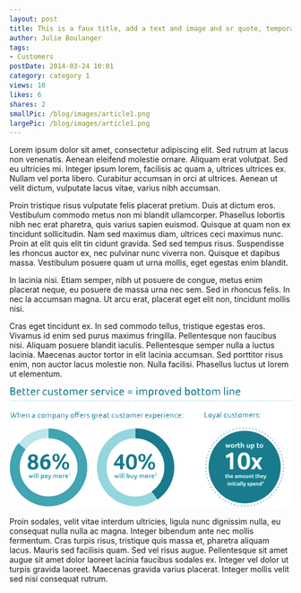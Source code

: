 ```yaml
---
layout: post
title: This is a faux title, add a text and image and or quote, temporary line article 1
author: Julie Boulanger
tags:
- Customers
postDate: 2014-03-24 10:01
category: category 1
views: 10
likes: 6
shares: 2
smallPic: /blog/images/article1.png
largePic: /blog/images/article1.png
---
```


Lorem ipsum dolor sit amet, consectetur adipiscing elit. Sed rutrum at lacus non venenatis. Aenean eleifend molestie ornare. Aliquam erat volutpat. Sed eu ultricies mi. Integer ipsum lorem, facilisis ac quam a, ultrices ultrices ex. Nullam vel porta libero. Curabitur accumsan in orci at ultrices. Aenean ut velit dictum, vulputate lacus vitae, varius nibh accumsan.

Proin tristique risus vulputate felis placerat pretium. Duis at dictum eros. Vestibulum commodo metus non mi blandit ullamcorper. Phasellus lobortis nibh nec erat pharetra, quis varius sapien euismod. Quisque at quam non ex tincidunt sollicitudin. Nam sed maximus diam, ultrices  ceci maximus nunc. Proin at elit quis elit tin cidunt gravida. Sed sed tempus risus. Suspendisse les rhoncus auctor ex, nec pulvinar nunc viverra non. Quisque et dapibus massa. Vestibulum posuere quam ut urna mollis, eget egestas enim blandit.

<div class="quote">In lacinia nisi. Etiam semper, nibh ut posuere de congue, metus enim placerat neque, eu posuere de massa urna nec sem. Sed in rhoncus felis. In nec la accumsan magna. Ut arcu erat, placerat eget elit non, tincidunt mollis nisi.</div>

Cras eget tincidunt ex. In sed commodo tellus, tristique egestas eros. Vivamus id enim sed purus maximus fringilla. Pellentesque non faucibus nisi. Aliquam posuere blandit iaculis. Pellentesque semper nulla a luctus lacinia. Maecenas auctor tortor in elit lacinia accumsan. Sed porttitor risus enim, non auctor lacus molestie non. Nulla facilisi. Phasellus luctus ut lorem ut elementum.

<img src="/blog/images/stats.png"/>

Proin sodales, velit vitae interdum ultricies, ligula nunc dignissim nulla, eu consequat nulla nulla ac magna. Integer bibendum ante nec mollis fermentum. Cras turpis risus, tristique quis massa et, pharetra aliquam lacus. Mauris sed facilisis quam. Sed vel risus augue. Pellentesque sit amet augue sit amet dolor laoreet lacinia faucibus sodales ex. Integer vel dolor ut turpis gravida laoreet. Maecenas gravida varius placerat. Integer mollis velit sed nisi consequat rutrum.